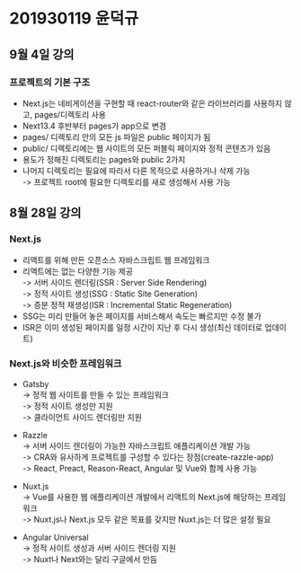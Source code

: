 # 201930119 윤덕규

## 9월 4일 강의
### 프로젝트의 기본 구조
* Next.js는 네비게이션을 구현할 때 react-router와 같은 라이브러리를 사용하지 않고, pages/디렉토리 사용
* Next13.4 후반부터 pages가 app으로 변경
* pages/ 디렉토리 안의 모든 js 파일은 public 페이지가 됨
* public/ 디렉토리에는 웹 사이트의 모든 퍼블릭 페이지와 정적 콘텐츠가 있음
* 용도가 정해진 디렉토리는 pages와 public 2가지
* 나머지 디렉토리는 필요에 따라서 다른 목적으로 사용하거나 삭제 가능  
-> 프로젝트 root에 필요한 디렉토리를 새로 생성해서 사용 가능

## 8월 28일 강의
### Next.js
* 리액트를 위해 만든 오픈소스 자바스크립트 웹 프레임워크
* 리액트에는 없는 다양한 기능 제공  
-> 서버 사이드 렌더링(SSR : Server Side Rendering)  
-> 정적 사이트 생성(SSG : Static Site Generation)  
-> 증분 정적 재생성(ISR : Incremental Static Regeneration)
* SSG는 미리 만들어 놓은 페이지를 서비스해서 속도는 빠르지만 수정 불가
* ISR은 이미 생성된 페이지를 일정 시간이 지난 후 다시 생성(최신 데이터로 업데이트)

### Next.js와 비슷한 프레임워크
* Gatsby  
-> 정적 웹 사이트를 만들 수 있는 프레임워크  
-> 정적 사이트 생성만 지원  
-> 클라이언트 사이드 렌더링만 지원

* Razzle  
-> 서버 사이드 렌더링이 가능한 자바스크립트 애플리케이션 개발 가능  
-> CRA와 유사하게 프로젝트를 구성할 수 있다는 장점(create-razzle-app)  
-> React, Preact, Reason-React, Angular 및 Vue와 함께 사용 가능

* Nuxt.js  
-> Vue를 사용한 웹 애플리케이션 개발에서 리액트의 Next.js에 해당하는 프레임워크  
-> Nuxt.js나 Next.js 모두 같은 목표를 갖지만 Nuxt.js는 더 많은 설정 필요

* Angular Universal  
-> 정적 사이트 생성과 서버 사이드 렌더링 지원  
-> Nuxt나 Next와는 달리 구글에서 만듬
